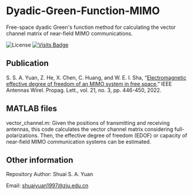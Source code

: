 # Dyadic-Green-Function-MIMO
Free-space dyadic Green's function method for calculating the vector channel matrix of near-field MIMO communications.

![License](https://img.shields.io/badge/license-GPL3.0-orange)
[![Visits Badge](https://badges.strrl.dev/visits/Shuai-Yuan-1997/Dyadic-Green-Function-MIMO)](https://github.com/Shuai-Yuan-1997/Dyadic-Green-Function-MIMO)
## Publication
S. S. A. Yuan, Z. He, X. Chen, C. Huang, and W. E. I. Sha, “[Electromagnetic effective degree of freedom of an MIMO system in free space](https://ieeexplore.ieee.org/document/9650519),” IEEE Antennas Wirel. Propag. Lett., vol. 21, no. 3, pp. 446-450, 2022.

## MATLAB files
vector_channel.m: Given the positions of transmitting and receiving antennas, this code calculates the vector channel matrix considering full-polarizations. Then, the effective degree of freedom (EDOF) or capacity of near-field MIMO communication systems can be estimated.

## Other information
Repository Author: Shuai S. A. Yuan

Email: shuaiyuan1997@zju.edu.cn
